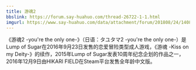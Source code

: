 ```yaml
---
title: 游魂2
bbslink: https://forum.say-huahuo.com/thread-26722-1-1.html
imgurl: https://www.say-huahuo.com/data/attachment/forum/201808/24/140832w57jsl7wgf44zn65.jpg
---
```


《游魂2 -you're the only one-》（日语：タユタマ2 -you're the only one-）是Lump of Sugar在2016年9月23日发售的恋爱冒险类型成人游戏，《游魂 -Kiss on my Deity-》的续作，2015年Lump of Sugar发表10周年纪念企划的作品之一，2016年12月9日由HIKARI FIELD在Steam平台发售全年龄中文版。<!--more-->
